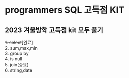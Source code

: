# programmers SQL 고득점 KIT

## 2023 겨울방학 고득점 kit 모두 풀기

~~1. select~~[완료]<br>
2. sum,max,min<br>
3. group by<br>
4. is null<br>
5. join(중요)<br>
6. string,date<br>
